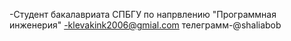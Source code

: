 -Студент бакалавриата СПБГУ по напрвлению "Программная инженерия"
-klevakink2006@gmial.com
телеграмм-@shaliabob